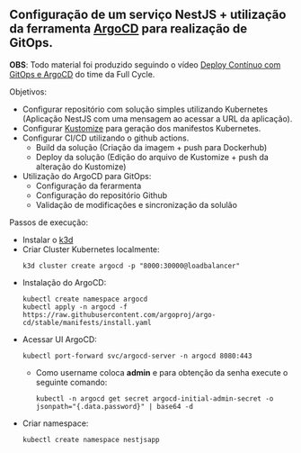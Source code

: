 ## Configuração de um serviço NestJS + utilização da ferramenta [ArgoCD](https://argo-cd.readthedocs.io/en/stable/) para realização de GitOps.

**OBS**: Todo material foi produzido seguindo o vídeo [Deploy Contínuo com GitOps e ArgoCD](https://www.youtube.com/watch?v=63HGUgQXD1w) do time da Full Cycle.

Objetivos: 
 - Configurar repositório com solução simples utilizando Kubernetes (Aplicação NestJS com uma mensagem ao acessar a URL da aplicação).
 - Configurar [Kustomize](https://kustomize.io/) para geração dos manifestos Kubernetes.
 - Configurar CI/CD utilizando o github actions.
   - Build da solução (Criação da imagem + push para Dockerhub)
   - Deploy da solução (Edição do arquivo de Kustomize + push da alteração do Kustomize)
 - Utilização do ArgoCD para GitOps:
   - Configuração da ferarmenta
   - Configuração do repositório Github
   - Validação de modificações e sincronização da solulão

Passos de execução:
- Instalar o [k3d](https://k3d.io/v4.4.8/#installation)
- Criar Cluster Kubernetes localmente: 
    ```shell
    k3d cluster create argocd -p "8000:30000@loadbalancer"
    ```
- Instalação do ArgoCD:
    ```shell
    kubectl create namespace argocd
    kubectl apply -n argocd -f https://raw.githubusercontent.com/argoproj/argo-cd/stable/manifests/install.yaml
    ```
- Acessar UI ArgoCD:
    ```shell
    kubectl port-forward svc/argocd-server -n argocd 8080:443
    ```
  - Como username coloca **admin** e para obtenção da senha execute o seguinte comando:
      ```shell
      kubectl -n argocd get secret argocd-initial-admin-secret -o jsonpath="{.data.password}" | base64 -d
      ```
- Criar namespace:
    ```shell
    kubectl create namespace nestjsapp
    ```